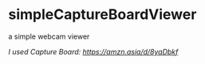 # simpleCaptureBoardViewer
a simple webcam viewer

*I used Capture Board: https://amzn.asia/d/8yaDbkf*
